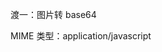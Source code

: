 渡一：图片转 base64

MIME 类型：application/javascript
<script src="data:application/javascript,alert(123)"></script>
